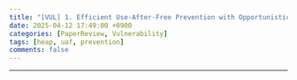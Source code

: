 ```yaml
---
title: "[VUL] 1. Efficient Use-After-Free Prevention with Opportunistic Page-Level Sweeping [NDSS '24]"
date: 2025-04-12 17:49:00 +0900
categories: [PaperReview, Vulnerability]
tags: [heap, uaf, prevention]
comments: false
---
```

---

